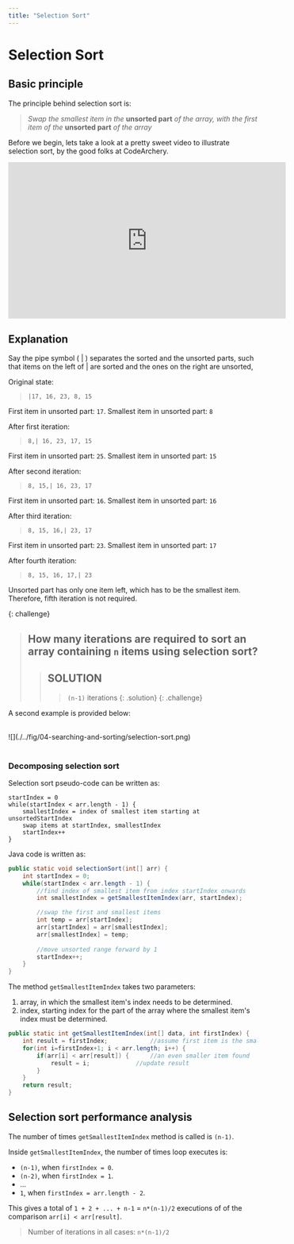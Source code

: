 ```yaml
---
title: "Selection Sort"
---
```


# Selection Sort

## Basic principle

The principle behind selection sort is:

> *Swap the smallest item in the* **unsorted part** *of the array, with the
first item of the* **unsorted part** *of the array*

Before we begin, lets take a look at a pretty sweet video to illustrate selection sort, by the good folks at CodeArchery. 

<iframe width="560" height="315" src="https://www.youtube.com/embed/R_f3PJtRqUQ" frameborder="0" allow="autoplay; encrypted-media" allowfullscreen></iframe>

## Explanation

Say the pipe symbol ( \| ) separates the sorted and the unsorted parts, such that items on the left of \| are sorted and the ones on the right are unsorted, 

Original state:
>```
>|17, 16, 23, 8, 15
>```

First item in unsorted part: `17`. Smallest item in unsorted part: `8`

After first iteration:
>```
>8,| 16, 23, 17, 15
>```

First item in unsorted part: `25`. Smallest item in unsorted part: `15`

After second iteration:
>```
>8, 15,| 16, 23, 17
>```

First item in unsorted part: `16`. Smallest item in unsorted part: `16`

After third iteration:

>```
>8, 15, 16,| 23, 17
>```

First item in unsorted part: `23`. Smallest item in unsorted part: `17`

After fourth iteration:

>```
>8, 15, 16, 17,| 23
>```

Unsorted part has only one item left, which has to be the smallest item. Therefore, fifth iteration is not required.

{: challenge}
> ## How many iterations are required to sort an array containing `n` items using selection sort?
>> ## SOLUTION
>>> `(n-1)` iterations
>{: .solution}
{: .challenge}


A second example is provided below:

<div> &nbsp; </div>
![](./../fig/04-searching-and-sorting/selection-sort.png)
<div> &nbsp; </div>

### Decomposing selection sort

Selection sort pseudo-code can be written as:

``` 
startIndex = 0
while(startIndex < arr.length - 1) {
	smallestIndex = index of smallest item starting at unsortedStartIndex
	swap items at startIndex, smallestIndex
	startIndex++
}
```

Java code is written as:

```java
public static void selectionSort(int[] arr) {
	int startIndex = 0;
	while(startIndex < arr.length - 1) {
		//find index of smallest item from index startIndex onwards
		int smallestIndex = getSmallestItemIndex(arr, startIndex);

		//swap the first and smallest items
		int temp = arr[startIndex];
		arr[startIndex] = arr[smallestIndex];
		arr[smallestIndex] = temp;
		
		//move unsorted range forward by 1
		startIndex++; 
	}
}
```

The method `getSmallestItemIndex` takes two parameters:

1. array, in which the smallest item's index needs to be determined.
2. index, starting index for the part of the array where the smallest item's index must be determined.

```java
public static int getSmallestItemIndex(int[] data, int firstIndex) {
	int result = firstIndex; 			//assume first item is the smallest item
	for(int i=firstIndex+1; i < arr.length; i++) {
		if(arr[i] < arr[result]) { 		//an even smaller item found
			result = i; 			//update result
		}
	}
	return result;
}
```

## Selection sort performance analysis

The number of times `getSmallestItemIndex` method is called is `(n-1)`.

Inside `getSmallestItemIndex`, the number of times loop executes is:

- `(n-1)`, when `firstIndex = 0`.
- `(n-2)`, when `firstIndex = 1`.
- ...
- `1`, when `firstIndex = arr.length - 2`.

This gives a total of `1 + 2 + ... + n-1` = `n*(n-1)/2` executions of of the comparison `arr[i] < arr[result]`.

> Number of iterations in all cases: `n*(n-1)/2`